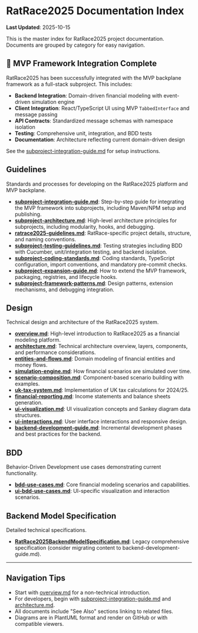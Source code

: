 # RatRace2025 Documentation Index

**Last Updated**: 2025-10-15

This is the master index for RatRace2025 project documentation. Documents are grouped by category for easy navigation.

## 🎉 MVP Framework Integration Complete

RatRace2025 has been successfully integrated with the MVP backplane framework as a full-stack subproject. This includes:

- **Backend Integration**: Domain-driven financial modeling with event-driven simulation engine
- **Client Integration**: React/TypeScript UI using MVP `TabbedInterface` and message passing
- **API Contracts**: Standardized message schemas with namespace isolation
- **Testing**: Comprehensive unit, integration, and BDD tests
- **Documentation**: Architecture reflecting current domain-driven design

See the [subproject-integration-guide.md](guidelines/subproject-integration-guide.md) for setup instructions.

## Guidelines
Standards and processes for developing on the RatRace2025 platform and MVP backplane.

- **[subproject-integration-guide.md](guidelines/subproject-integration-guide.md)**: Step-by-step guide for integrating the MVP framework into subprojects, including Maven/NPM setup and publishing.
- **[subproject-architecture.md](guidelines/subproject-architecture.md)**: High-level architecture principles for subprojects, including modularity, hooks, and debugging.
- **[ratrace2025-guidelines.md](guidelines/ratrace2025-guidelines.md)**: RatRace-specific project details, structure, and naming conventions.
- **[subproject-testing-guidelines.md](guidelines/subproject-testing-guidelines.md)**: Testing strategies including BDD with Cucumber, unit/integration testing, and backend isolation.
- **[subproject-coding-standards.md](guidelines/subproject-coding-standards.md)**: Coding standards, TypeScript configuration, import conventions, and mandatory pre-commit checks.
- **[subproject-expansion-guide.md](guidelines/subproject-expansion-guide.md)**: How to extend the MVP framework, packaging, registries, and lifecycle hooks.
- **[subproject-framework-patterns.md](guidelines/subproject-framework-patterns.md)**: Design patterns, extension mechanisms, and debugging integration.

## Design
Technical design and architecture of the RatRace2025 system.

- **[overview.md](overview.md)**: High-level introduction to RatRace2025 as a financial modeling platform.
- **[architecture.md](design/architecture.md)**: Technical architecture overview, layers, components, and performance considerations.
- **[entities-and-flows.md](design/entities-and-flows.md)**: Domain modeling of financial entities and money flows.
- **[simulation-engine.md](design/simulation-engine.md)**: How financial scenarios are simulated over time.
- **[scenario-composition.md](design/scenario-composition.md)**: Component-based scenario building with examples.
- **[uk-tax-system.md](design/uk-tax-system.md)**: Implementation of UK tax calculations for 2024/25.
- **[financial-reporting.md](design/financial-reporting.md)**: Income statements and balance sheets generation.
- **[ui-visualization.md](design/ui-visualization.md)**: UI visualization concepts and Sankey diagram data structures.
- **[ui-interactions.md](design/ui-interactions.md)**: User interface interactions and responsive design.
- **[backend-development-guide.md](design/backend-development-guide.md)**: Incremental development phases and best practices for the backend.

## BDD
Behavior-Driven Development use cases demonstrating current functionality.

- **[bdd-use-cases.md](BDD/bdd-use-cases.md)**: Core financial modeling scenarios and capabilities.
- **[ui-bdd-use-cases.md](BDD/ui-bdd-use-cases.md)**: UI-specific visualization and interaction scenarios.

## Backend Model Specification
Detailed technical specifications.

- **[RatRace2025BackendModelSpecification.md](RatRace2025BackendModelSpecification.md)**: Legacy comprehensive specification (consider migrating content to backend-development-guide.md).

---

## Navigation Tips
- Start with [overview.md](overview.md) for a non-technical introduction.
- For developers, begin with [subproject-integration-guide.md](guidelines/subproject-integration-guide.md) and [architecture.md](design/architecture.md).
- All documents include "See Also" sections linking to related files.
- Diagrams are in PlantUML format and render on GitHub or with compatible viewers.
